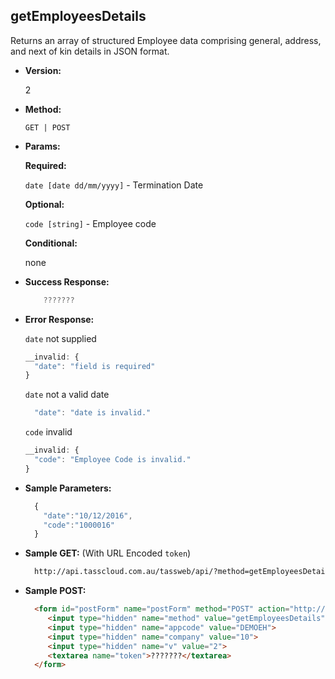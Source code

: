 **getEmployeesDetails**
----
  Returns an array of structured Employee data comprising general, address, and next of kin details in JSON format.

* **Version:**

  2

* **Method:**

  `GET | POST`
  
*  **Params:**

   **Required:**

   `date [date dd/mm/yyyy]` -  Termination Date
   
   **Optional:**

   `code [string]` - Employee code

   **Conditional:**
 
   none

* **Success Response:**

    ```javascript
        ???????
    ```
 
* **Error Response:**

    `date` not supplied
    ```javascript
    __invalid: {
      "date": "field is required"
    }
    ```

    `date` not a valid date
    ```javascript
      "date": "date is invalid."
    ```

    `code` invalid
    ```javascript
    __invalid: {
      "code": "Employee Code is invalid."
    }
    ```
    
* **Sample Parameters:**

  ```javascript
    { 
      "date":"10/12/2016",
      "code":"1000016"
    }
  ```

* **Sample GET:** (With URL Encoded `token`)

  ```HTML
    http://api.tasscloud.com.au/tassweb/api/?method=getEmployeesDetails&appcode=DEMOEH&company=10&v=2&token=???????
  ```
  
* **Sample POST:**

  ```HTML
    <form id="postForm" name="postForm" method="POST" action="http://api.tasscloud.com.au/api/">
       <input type="hidden" name="method" value="getEmployeesDetails">
       <input type="hidden" name="appcode" value="DEMOEH">
       <input type="hidden" name="company" value="10">
       <input type="hidden" name="v" value="2">
       <textarea name="token">???????</textarea>
    </form>
  ```